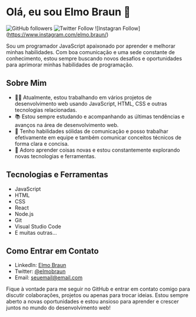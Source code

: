 # Olá, eu sou Elmo Braun 👋

![GitHub followers](https://img.shields.io/github/followers/elmobraun?label=Seguidores&style=social)
![Twitter Follow](https://img.shields.io/twitter/follow/elmobraun?style=social)
![Instagran Follow] (https://www.instagram.com/elmo.braun/)

Sou um programador JavaScript apaixonado por aprender e melhorar minhas habilidades. Com boa comunicação e uma sede constante de conhecimento, estou sempre buscando novos desafios e oportunidades para aprimorar minhas habilidades de programação.

## Sobre Mim

- 👨‍💻 Atualmente, estou trabalhando em vários projetos de desenvolvimento web usando JavaScript, HTML, CSS e outras tecnologias relacionadas.
- 📚 Estou sempre estudando e acompanhando as últimas tendências e avanços na área de desenvolvimento web.
- 💬 Tenho habilidades sólidas de comunicação e posso trabalhar efetivamente em equipe e também comunicar conceitos técnicos de forma clara e concisa.
- 🌱 Adoro aprender coisas novas e estou constantemente explorando novas tecnologias e ferramentas.

## Tecnologias e Ferramentas

- JavaScript
- HTML
- CSS
- React
- Node.js
- Git
- Visual Studio Code
- E muitas outras...

## Como Entrar em Contato

- LinkedIn: [Elmo Braun](https://www.linkedin.com/in/elmobraun)
- Twitter: [@elmobraun](https://twitter.com/elmobraun)
- Email: [seuemail@email.com](mailto:seuemail@email.com)

Fique à vontade para me seguir no GitHub e entrar em contato comigo para discutir colaborações, projetos ou apenas para trocar ideias. Estou sempre aberto a novas oportunidades e estou ansioso para aprender e crescer juntos no mundo do desenvolvimento web!

